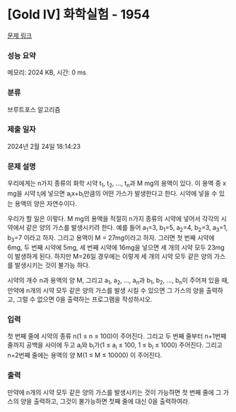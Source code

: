 # [Gold IV] 화학실험 - 1954 

[문제 링크](https://www.acmicpc.net/problem/1954) 

### 성능 요약

메모리: 2024 KB, 시간: 0 ms

### 분류

브루트포스 알고리즘

### 제출 일자

2024년 2월 24일 18:14:23

### 문제 설명

<p>우리에게는 n가지 종류의 화학 시약 t<sub>1</sub>, t<sub>2</sub>, ..., t<sub>n</sub>과 M mg의 용액이 있다. 이 용액 중 x mg을 시약 t<sub>i</sub>에 넣으면 a<sub>i</sub>x+b<sub>i</sub>만큼의 어떤 가스가 발생한다고 한다. 시약에 넣을 수 있는 용액의 양은 자연수이다.</p>

<p>우리가 할 일은 이렇다. M mg의 용액을 적절히 n가지 종류의 시약에 넣어서 각각의 시약에서 같은 양의 가스를 발생시키려 한다. 예를 들어 a<sub>1</sub>=3, b<sub>1</sub>=5, a<sub>2</sub>=4, b<sub>2</sub>=3, a<sub>3</sub>=1, b<sub>3</sub>=7 이라고 하자. 그리고 용액이 M = 27mg이라고 하자. 그러면 첫 번째 시약에 6mg, 두 번째 시약에 5mg, 세 번째 시약에 16mg을 넣으면 세 개의 시약 모두 23mg이 발생하게 된다. 하지만 M=26일 경우에는 이렇게 세 개의 시약 모두 같은 양의 가스를 발생시키는 것이 불가능 하다.</p>

<p>시약의 개수 n과 용액의 양 M, 그리고 a<sub>1</sub>, a<sub>2</sub>, ..., a<sub>n</sub>과 b<sub>1</sub>, b<sub>2</sub>, ..., b<sub>n</sub>이 주어져 있을 때, 만약에 n개의 시약 모두 같은 양의 가스를 발생 시킬 수 있으면 그 가스의 양을 출력하고, 그럴 수 없으면 0을 출력하는 프로그램을 작성하시오.</p>

### 입력 

 <p>첫 번째 줄에 시약의 종류 n(1 ≤ n ≤ 100)이 주어진다. 그리고 두 번째 줄부터 n+1번째 줄까지 공백을 사이에 두고 a<sub>i</sub>와 b<sub>i</sub>가(1 ≤ a<sub>i</sub> ≤ 100, 1 ≤ b<sub>i</sub> ≤ 1000) 주어진다. 그리고 n+2번째 줄에는 용액의 양 M(1 ≤ M ≤ 10000) 이 주어진다.</p>

### 출력 

 <p>만약에 n개의 시약 모두 같은 양의 가스를 발생시키는 것이 가능하면 첫 번째 줄에 그 가스의 양을 출력하고, 그것이 불가능하면 첫째 줄에 대신 0을 출력하여라.</p>

